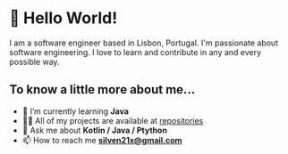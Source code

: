# 👋 Hello World!

I am a software engineer based in Lisbon, Portugal. I'm passionate about software engineering. I love to learn and contribute in any and every possible way.

## To know a little more about me...

- 🌱 I’m currently learning **Java**
- 👨‍💻 All of my projects are available at [repositories]([https://github.com/Stormix?tab=repositories&type=source](https://github.com/s1lven?tab=repositories))
- 💬 Ask me about **Kotlin / Java / Ptython**
- 📫 How to reach me **silven21x@gmail.com**

